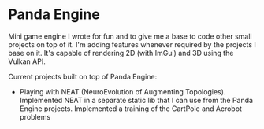 # Panda Engine

Mini game engine I wrote for fun and to give me a base to code other small projects on top of it. I'm adding features whenever required by the projects I base on it.
It's capable of rendering 2D (with ImGui) and 3D using the Vulkan API.

Current projects built on top of Panda Engine:
- Playing with NEAT (NeuroEvolution of Augmenting Topologies). Implemented NEAT in a separate static lib that I can use from the Panda Engine projects. Implemented a training of the CartPole and Acrobot problems
  
